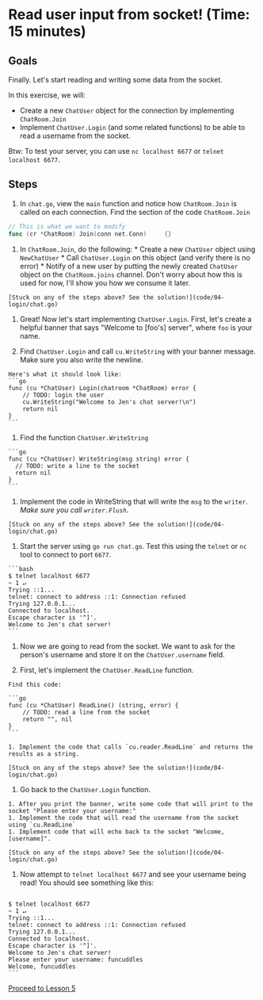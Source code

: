 # Read user input from socket! (Time: 15 minutes)

## Goals

Finally.  Let's start reading and writing some data from the socket.

In this exercise, we will:

 * Create a new `ChatUser` object for the connection by implementing `ChatRoom.Join`
 * Implement `ChatUser.Login` (and some related functions) to be able to read
 a username from the socket.

Btw: To test your server, you can use `nc localhost 6677` or `telnet localhost 6677`.

## Steps


1. In `chat.go`, view the `main` function and notice how `ChatRoom.Join` is called
on each connection.  Find the section of the code `ChatRoom.Join` 

  ```go
  // This is what we want to modify
  func (cr *ChatRoom) Join(conn net.Conn)     {}
  ```

  1. In `ChatRoom.Join`, do the following: 
    * Create a new `ChatUser` object using `NewChatUser` 
    * Call `ChatUser.Login` on this object (and verify there is no error)
    * Notify of a new user by putting the newly created `ChatUser` object on the `ChatRoom.joins` channel. 
    Don't worry about how this is used for now, I'll show you how we consume it later.

    [Stuck on any of the steps above? See the solution!](code/04-login/chat.go)

1. Great! Now let's start implementing `ChatUser.Login`.  First, let's create a 
helpful banner that says "Welcome to [foo's] server", where `foo` is your name.

  1. Find `ChatUser.Login` and call `cu.WriteString` with your banner message. 
    Make sure you also write the newline.

    Here's what it should look like: 
    ```go
    func (cu *ChatUser) Login(chatroom *ChatRoom) error {
    	// TODO: login the user
    	cu.WriteString("Welcome to Jen's chat server!\n")
    	return nil
    }
    ```
  
  1. Find the function `ChatUser.WriteString`

    ```go
    func (cu *ChatUser) WriteString(msg string) error {
      // TODO: write a line to the socket
      return nil
    }
    ```

  1. Implement the code in WriteString that will write the `msg` to the `writer`.
  *Make sure you call `writer.Flush`*.

    [Stuck on any of the steps above? See the solution!](code/04-login/chat.go)

  1. Start the server using `go run chat.go`. Test this using the `telnet` or `nc` tool
  to connect to port `6677`.

    ```bash
    $ telnet localhost 6677                                                                                                                      ~ 1 ↵
    Trying ::1...
    telnet: connect to address ::1: Connection refused
    Trying 127.0.0.1...
    Connected to localhost.
    Escape character is '^]'.
    Welcome to Jen's chat server!
    ```
1. Now we are going to read from the socket.  We want to ask for the person's 
username and store it on the `ChatUser.username` field. 

  1. First, let's implement the `ChatUser.ReadLine` function.

    Find this code:

    ```go
    func (cu *ChatUser) ReadLine() (string, error) {
    	// TODO: read a line from the socket
    	return "", nil
    }
    ```

    1. Implement the code that calls `cu.reader.ReadLine` and returns the results as a string.

    [Stuck on any of the steps above? See the solution!](code/04-login/chat.go)

  1. Go back to the `ChatUser.Login` function.  

    1. After you print the banner, write some code that will print to the socket "Please enter your username:"
    1. Implement the code that will read the username from the socket using `cu.ReadLine`
    1. Implement code that will echo back to the socket "Welcome, [username]".

    [Stuck on any of the steps above? See the solution!](code/04-login/chat.go)

  1. Now attempt to `telnet localhost 6677` and see your username being read! 
  You should see something like this:

     ```bash
    $ telnet localhost 6677                                                                                                                      ~ 1 ↵
    Trying ::1...
    telnet: connect to address ::1: Connection refused
    Trying 127.0.0.1...
    Connected to localhost.
    Escape character is '^]'.
    Welcome to Jen's chat server!
    Please enter your username: funcuddles
    Welcome, funcuddles
    ```

[Proceed to Lesson 5](04-user-struct.md)

